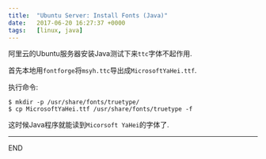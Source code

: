 ```yaml
---
title:  "Ubuntu Server: Install Fonts (Java)"
date:   2017-06-20 16:27:37 +0000
tags:   [linux, java]
---
```

阿里云的Ubuntu服务器安装Java测试下来`ttc`字体不起作用.

首先本地用`fontforge`将`msyh.ttc`导出成`MicrosoftYaHei.ttf`.

执行命令:
```shell
$ mkdir -p /usr/share/fonts/truetype/
$ cp MicrosoftYaHei.ttf /usr/share/fonts/truetype -f
```

这时候Java程序就能读到`Micorsoft YaHei`的字体了.

---
END
